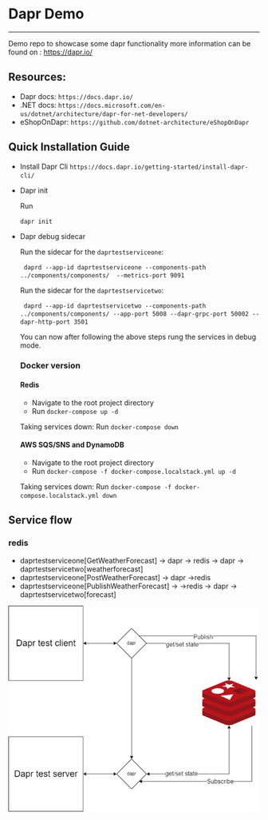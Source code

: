 # Dapr Demo
-------
Demo repo to showcase some dapr functionality 
more information can be found on : https://dapr.io/

## Resources:
* Dapr docs: `https://docs.dapr.io/`
* .NET docs: `https://docs.microsoft.com/en-us/dotnet/architecture/dapr-for-net-developers/`
* eShopOnDapr: `https://github.com/dotnet-architecture/eShopOnDapr`

## Quick Installation Guide

* Install Dapr Cli
    `https://docs.dapr.io/getting-started/install-dapr-cli/`
   
* Dapr init

   Run 
   
   ```
   dapr init
   ```
   
 * Dapr debug sidecar
    
    Run the sidecar for the `daprtestserviceone`:
    
    ```
     daprd --app-id daprtestserviceone --components-path ../components/components/  --metrics-port 9091
    ```
    
        
    Run the sidecar for the `daprtestservicetwo`:
    
    ```
     daprd --app-id daprtestservicetwo --components-path ../components/components/ --app-port 5008 --dapr-grpc-port 50002 --dapr-http-port 3501
    ```
    You can now after following the above steps rung the services in debug mode.
    ### Docker version

    #### Redis
    * Navigate to the root project directory
    * Run `docker-compose up -d`


    Taking services down:
      Run `docker-compose down`

    #### AWS SQS/SNS and DynamoDB
    * Navigate to the root project directory
    * Run `docker-compose -f docker-compose.localstack.yml up -d`


    Taking services down:
      Run `docker-compose -f docker-compose.localstack.yml down`

## Service flow

### redis
  * daprtestserviceone[GetWeatherForecast] -> dapr ->  redis -> dapr -> daprtestservicetwo[weatherforecast]
  * daprtestserviceone[PostWeatherForecast] -> dapr ->redis
  * daprtestserviceone[PublishWeatherForecast] -> ->redis -> dapr -> daprtestservicetwo[forecast]

![Dapr overview](./docs/service_flow_redis.png)

